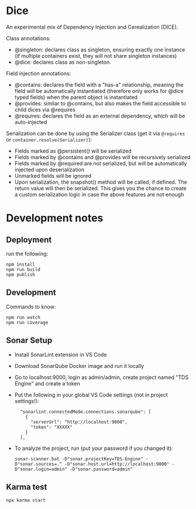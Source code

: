 
# Dice

An experimental mix of Dependency Injection and Cerealization (DICE).

Class annotations:

- @singleton: declares class as singleton, ensuring exactly one instance (if multiple containers exist, they will not share singleton instances)
- @dice: declares class as non-singleton.

Field injection annotations:

- @contains: declares the field with a "has-a" relationship, meaning the field will be automatically instantiated (therefore only works for @dice typed fields) when the parent object is instantiated
- @provides: similar to @contains, but also makes the field accessible to child dices via @requires
- @requires: declares the field as an external dependency, which will be auto-injected

Serialization can be done by using the Serializer class (get it via `@requires` or `container.resolve(Serializer)`):

- Fields marked as @persistent() will be serialized
- Fields marked by @contains and @provides will be recursively serialized
- Fields marked by @required are not serialized, but will be automatically injected upon deserialization
- Unmarked fields will be ignored
- Upon serialization, the snapshot() method will be called, if defined. The return value will then be serialized. This gives you the chance to create a custom serialization logic in case the above features are not enough

# Development notes

## Deployment

run the following:

    npm install
    npm run build
    npm publish

## Development

Commands to know:

    npm run watch
    npm run coverage

## Sonar Setup

- Install SonarLint extension in VS Code
- Download SonarQube Docker image and run it locally
- Go to localhost:9000, login as admin/admin, create project named "TDS Engine" and create a token
- Put the following in your global VS Code settings (not in project settings!):

  ```
    "sonarlint.connectedMode.connections.sonarqube": [
      {
        "serverUrl": "http://localhost:9000",
        "token": "XXXXX"
      }
    ],
  ```

- To analyze the project, run (put your password if you changed it):

  ```
  sonar-scanner.bat -D"sonar.projectKey=TDS-Engine" -D"sonar.sources=." -D"sonar.host.url=http://localhost:9000" -D"sonar.login=admin" -D"sonar.password=admin"`
  ```

## Karma test

`npx karma start`
